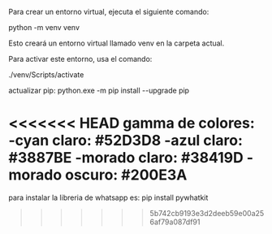 Para crear un entorno virtual, ejecuta el siguiente comando:

python -m venv venv

Esto creará un entorno virtual llamado venv en la carpeta actual.

Para activar este entorno, usa el comando:

./venv/Scripts/activate 

actualizar pip: python.exe -m pip install --upgrade pip

<<<<<<< HEAD
gamma de colores: 
-cyan claro: #52D3D8
-azul claro: #3887BE
-morado claro: #38419D
-morado oscuro: #200E3A
=======
para instalar la libreria de whatsapp es: pip install pywhatkit
>>>>>>> 5b742cb9193e3d2deeb59e00a256af79a087df91
